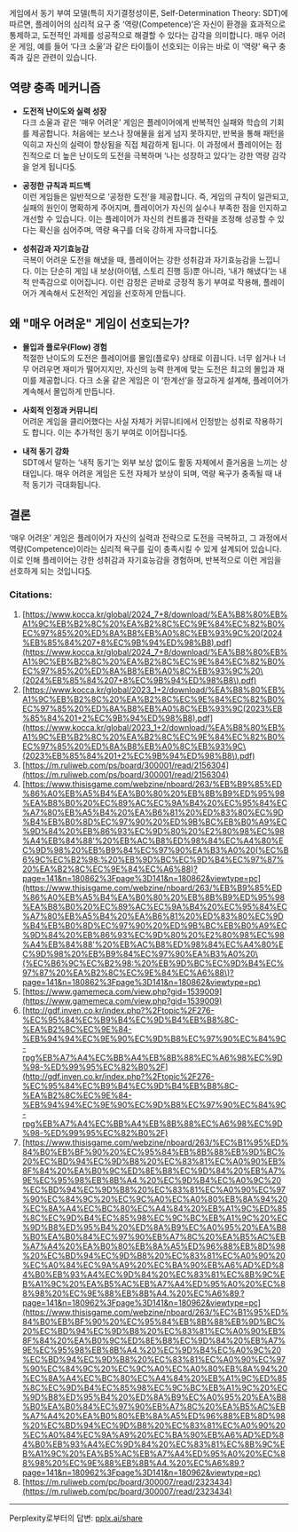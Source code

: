 게임에서 동기 부여 모델(특히 자기결정성이론, Self-Determination Theory: SDT)에 따르면, 플레이어의 심리적 요구 중 ‘역량(Competence)’은 자신이 환경을 효과적으로 통제하고, 도전적인 과제를 성공적으로 해결할 수 있다는 감각을 의미합니다. 매우 어려운 게임, 예를 들어 ‘다크 소울’과 같은 타이틀이 선호되는 이유는 바로 이 ‘역량’ 욕구 충족과 깊은 관련이 있습니다.

## 역량 충족 메커니즘

- **도전적 난이도와 실력 성장**  
    다크 소울과 같은 ‘매우 어려운’ 게임은 플레이어에게 반복적인 실패와 학습의 기회를 제공합니다. 처음에는 보스나 장애물을 쉽게 넘지 못하지만, 반복을 통해 패턴을 익히고 자신의 실력이 향상됨을 직접 체감하게 됩니다. 이 과정에서 플레이어는 점진적으로 더 높은 난이도의 도전을 극복하며 ‘나는 성장하고 있다’는 강한 역량 감각을 얻게 됩니다[5](https://www.gamemeca.com/view.php?gid=1539009).
    
- **공정한 규칙과 피드백**  
    이런 게임들은 일반적으로 ‘공정한 도전’을 제공합니다. 즉, 게임의 규칙이 일관되고, 실패의 원인이 명확하게 주어지며, 플레이어가 자신의 실수나 부족한 점을 인지하고 개선할 수 있습니다. 이는 플레이어가 자신의 컨트롤과 전략을 조정해 성공할 수 있다는 확신을 심어주며, 역량 욕구를 더욱 강하게 자극합니다[5](https://www.gamemeca.com/view.php?gid=1539009).
    
- **성취감과 자기효능감**  
    극복이 어려운 도전을 해냈을 때, 플레이어는 강한 성취감과 자기효능감을 느낍니다. 이는 단순히 게임 내 보상(아이템, 스토리 진행 등)뿐 아니라, ‘내가 해냈다’는 내적 만족감으로 이어집니다. 이런 감정은 곧바로 긍정적 동기 부여로 작용해, 플레이어가 계속해서 도전적인 게임을 선호하게 만듭니다.
    

## 왜 "매우 어려운" 게임이 선호되는가?

- **몰입과 플로우(Flow) 경험**  
    적절한 난이도의 도전은 플레이어를 몰입(플로우) 상태로 이끕니다. 너무 쉽거나 너무 어려우면 재미가 떨어지지만, 자신의 능력 한계에 맞는 도전은 최고의 몰입과 재미를 제공합니다. 다크 소울 같은 게임은 이 ‘한계선’을 정교하게 설계해, 플레이어가 계속해서 몰입하게 만듭니다.
    
- **사회적 인정과 커뮤니티**  
    어려운 게임을 클리어했다는 사실 자체가 커뮤니티에서 인정받는 성취로 작용하기도 합니다. 이는 추가적인 동기 부여로 이어집니다[5](https://www.gamemeca.com/view.php?gid=1539009).
    
- **내적 동기 강화**  
    SDT에서 말하는 ‘내적 동기’는 외부 보상 없이도 활동 자체에서 즐거움을 느끼는 상태입니다. 매우 어려운 게임은 도전 자체가 보상이 되며, 역량 욕구가 충족될 때 내적 동기가 극대화됩니다.
    

## 결론

‘매우 어려운’ 게임은 플레이어가 자신의 실력과 전략으로 도전을 극복하고, 그 과정에서 역량(Competence)이라는 심리적 욕구를 깊이 충족시킬 수 있게 설계되어 있습니다. 이로 인해 플레이어는 강한 성취감과 자기효능감을 경험하며, 반복적으로 이런 게임을 선호하게 되는 것입니다[5](https://www.gamemeca.com/view.php?gid=1539009).

### Citations:

1. [https://www.kocca.kr/global/2024_7+8/download/%EA%B8%80%EB%A1%9C%EB%B2%8C%20%EA%B2%8C%EC%9E%84%EC%82%B0%EC%97%85%20%ED%8A%B8%EB%A0%8C%EB%93%9C%20(2024%EB%85%84%207+8%EC%9B%94%ED%98%B8).pdf](https://www.kocca.kr/global/2024_7+8/download/%EA%B8%80%EB%A1%9C%EB%B2%8C%20%EA%B2%8C%EC%9E%84%EC%82%B0%EC%97%85%20%ED%8A%B8%EB%A0%8C%EB%93%9C%20\(2024%EB%85%84%207+8%EC%9B%94%ED%98%B8\).pdf)
2. [https://www.kocca.kr/global/2023_1+2/download/%EA%B8%80%EB%A1%9C%EB%B2%8C%20%EA%B2%8C%EC%9E%84%EC%82%B0%EC%97%85%20%ED%8A%B8%EB%A0%8C%EB%93%9C(2023%EB%85%84%201+2%EC%9B%94%ED%98%B8).pdf](https://www.kocca.kr/global/2023_1+2/download/%EA%B8%80%EB%A1%9C%EB%B2%8C%20%EA%B2%8C%EC%9E%84%EC%82%B0%EC%97%85%20%ED%8A%B8%EB%A0%8C%EB%93%9C\(2023%EB%85%84%201+2%EC%9B%94%ED%98%B8\).pdf)
3. [https://m.ruliweb.com/ps/board/300001/read/2156304](https://m.ruliweb.com/ps/board/300001/read/2156304)
4. [https://www.thisisgame.com/webzine/nboard/263/%EB%B9%85%ED%86%A0%EB%A5%B4%EA%B0%80%20%EB%8B%B9%ED%95%98%EA%B8%B0%20%EC%89%AC%EC%9A%B4%20%EC%95%84%EC%A7%80%EB%A5%B4%20%EA%B6%81%20%ED%83%80%EC%9D%B4%EB%B0%8D%EC%97%90%20%ED%9B%BC%EB%B0%A9%EC%9D%84%20%EB%86%93%EC%9D%80%20%E2%80%98%EC%98%A4%EB%84%88'%20%EB%AC%B8%ED%98%84%EC%A4%80%EC%9D%98%20%EB%B9%84%EC%97%90%EA%B3%A0%20(%EC%B6%9C%EC%B2%98:%20%EB%9D%BC%EC%9D%B4%EC%97%87%20%EA%B2%8C%EC%9E%84%EC%A6%88)?page=141&n=180862%3Fpage%3D141&n=180862&viewtype=pc](https://www.thisisgame.com/webzine/nboard/263/%EB%B9%85%ED%86%A0%EB%A5%B4%EA%B0%80%20%EB%8B%B9%ED%95%98%EA%B8%B0%20%EC%89%AC%EC%9A%B4%20%EC%95%84%EC%A7%80%EB%A5%B4%20%EA%B6%81%20%ED%83%80%EC%9D%B4%EB%B0%8D%EC%97%90%20%ED%9B%BC%EB%B0%A9%EC%9D%84%20%EB%86%93%EC%9D%80%20%E2%80%98%EC%98%A4%EB%84%88'%20%EB%AC%B8%ED%98%84%EC%A4%80%EC%9D%98%20%EB%B9%84%EC%97%90%EA%B3%A0%20\(%EC%B6%9C%EC%B2%98:%20%EB%9D%BC%EC%9D%B4%EC%97%87%20%EA%B2%8C%EC%9E%84%EC%A6%88\)?page=141&n=180862%3Fpage%3D141&n=180862&viewtype=pc)
5. [https://www.gamemeca.com/view.php?gid=1539009](https://www.gamemeca.com/view.php?gid=1539009)
6. [http://gdf.inven.co.kr/index.php?%2Ftopic%2F276-%EC%95%84%EC%B9%B4%EC%9D%B4%EB%B8%8C-%EA%B2%8C%EC%9E%84-%EB%94%94%EC%9E%90%EC%9D%B8%EC%97%90%EC%84%9C-rpg%EB%A7%A4%EC%BB%A4%EB%8B%88%EC%A6%98%EC%9D%98-%ED%99%95%EC%82%B0%2F](http://gdf.inven.co.kr/index.php?%2Ftopic%2F276-%EC%95%84%EC%B9%B4%EC%9D%B4%EB%B8%8C-%EA%B2%8C%EC%9E%84-%EB%94%94%EC%9E%90%EC%9D%B8%EC%97%90%EC%84%9C-rpg%EB%A7%A4%EC%BB%A4%EB%8B%88%EC%A6%98%EC%9D%98-%ED%99%95%EC%82%B0%2F)
7. [https://www.thisisgame.com/webzine/nboard/263/%EC%B1%95%ED%84%B0%EB%BF%90%20%EC%95%84%EB%8B%88%EB%9D%BC%20%EC%BD%94%EC%9D%B8%20%EC%83%81%EC%A0%90%EB%8F%84%20%EA%B0%9C%ED%8E%B8%EC%9D%84%20%EB%A7%9E%EC%95%98%EB%8B%A4.%20%EC%9D%B4%EC%A0%9C%20%EC%BD%94%EC%9D%B8%20%EC%83%81%EC%A0%90%EC%97%90%EC%84%9C%20%EC%9C%A0%EC%A0%80%EB%8A%94%20%EC%8A%A4%EC%BC%80%EC%A4%84%20%EB%A1%9C%ED%85%8C%EC%9D%B4%EC%85%98%EC%9C%BC%EB%A1%9C%20%EC%9D%B8%ED%95%B4%20%ED%8A%B9%EC%A0%95%20%EA%B8%B0%EA%B0%84%EC%97%90%EB%A7%8C%20%EA%B5%AC%EB%A7%A4%20%EA%B0%80%EB%8A%A5%ED%96%88%EB%8D%98%20%EC%BD%94%EC%9D%B8%20%EC%83%81%EC%A0%90%20%EC%A0%84%EC%9A%A9%20%EC%BA%90%EB%A6%AD%ED%84%B0%EB%93%A4%EC%9D%84%20%EC%83%81%EC%8B%9C%EB%A1%9C%20%EA%B5%AC%EB%A7%A4%ED%95%A0%20%EC%88%98%20%EC%9E%88%EB%8B%A4.%20%EC%A6%89,?page=141&n=180962%3Fpage%3D141&n=180962&viewtype=pc](https://www.thisisgame.com/webzine/nboard/263/%EC%B1%95%ED%84%B0%EB%BF%90%20%EC%95%84%EB%8B%88%EB%9D%BC%20%EC%BD%94%EC%9D%B8%20%EC%83%81%EC%A0%90%EB%8F%84%20%EA%B0%9C%ED%8E%B8%EC%9D%84%20%EB%A7%9E%EC%95%98%EB%8B%A4.%20%EC%9D%B4%EC%A0%9C%20%EC%BD%94%EC%9D%B8%20%EC%83%81%EC%A0%90%EC%97%90%EC%84%9C%20%EC%9C%A0%EC%A0%80%EB%8A%94%20%EC%8A%A4%EC%BC%80%EC%A4%84%20%EB%A1%9C%ED%85%8C%EC%9D%B4%EC%85%98%EC%9C%BC%EB%A1%9C%20%EC%9D%B8%ED%95%B4%20%ED%8A%B9%EC%A0%95%20%EA%B8%B0%EA%B0%84%EC%97%90%EB%A7%8C%20%EA%B5%AC%EB%A7%A4%20%EA%B0%80%EB%8A%A5%ED%96%88%EB%8D%98%20%EC%BD%94%EC%9D%B8%20%EC%83%81%EC%A0%90%20%EC%A0%84%EC%9A%A9%20%EC%BA%90%EB%A6%AD%ED%84%B0%EB%93%A4%EC%9D%84%20%EC%83%81%EC%8B%9C%EB%A1%9C%20%EA%B5%AC%EB%A7%A4%ED%95%A0%20%EC%88%98%20%EC%9E%88%EB%8B%A4.%20%EC%A6%89,?page=141&n=180962%3Fpage%3D141&n=180962&viewtype=pc)
8. [https://m.ruliweb.com/pc/board/300007/read/2323434](https://m.ruliweb.com/pc/board/300007/read/2323434)

---

Perplexity로부터의 답변: [pplx.ai/share](https://www.perplexity.ai/search/pplx.ai/share)